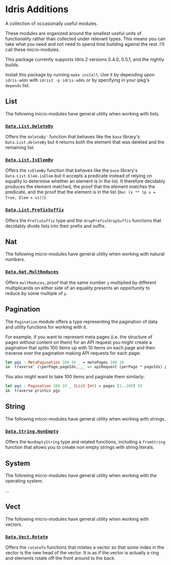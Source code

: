 # Idris Additions

A collection of occasionally useful modules.

These modules are organized around the smallest useful units of functionality rather than collected under relevant types. This means you can take what you need and not need to spend time building against the rest. I'll call these micro-modules.

This package currently supports Idris 2 versions 0.4.0, 0.5.1, and the nightly builds.

Install this package by running `make install`. Use it by depending upon `idris-adds` with `idris2 -p idris-adds` or by specifying in your ipkg's `depends` list.

## List
The following micro-modules have general utility when working with lists.

### [`Data.List.DeleteBy`](./Data/List/DeleteBy.idr)
Offers the `deleteBy'` function that behaves like the `base` library's `Data.List.deleteBy` but it returns both the element that was deleted and the remaining list.

### [`Data.List.IsElemBy`](./Data/List/IsElemBy.idr)
Offers the `isElemBy` function that behaves like the `base` library's `Data.List.Elem.isElem` but it accepts a predicate instead of relying on equality to determine whether an element is in the list. It therefore decidably produces the element matched, the proof that the element matches the predicate, and the proof that the element is in the list (`Dec (x ** (p x = True, Elem x xs))`).

### [`Data.List.PrefixSuffix`](./Data/List/PrefixSuffix.idr)
Offers the `PrefixSuffix` type and the `dropPrefix`/`dropSuffix` functions that decidably divide lists into their prefix and suffix.

## Nat
The following micro-modules have general utility when working with natural numbers.

### [`Data.Nat.MultReduces`](./Data/Nat/MultReduces.idr)
Offers `multReduces`, proof that the same number `y` multiplied by different multiplicands on either side of an equality presents an opportunity to reduce by some multiple of `y`.

## Pagination
The `Pagination` module offers a type representing the pagination of data and utility functions for working with it.

For example, if you want to represent meta pages (i.e. the structure of pages without content on them) for an API request you might create a pagination that splits 100 items up with 10 items on each page and then traverse over the pagination making API requests for each page:
```idris
let pgs : MetaPagination 100 10 _ = metaPages 100 10
in  traverse' (\perPage,pageIdx,_,_ => apiRequest (perPage * pageIdx) perPage) pgs
```

You also might want to take 100 items and paginate them similarly:
```idris
let pgs : Pagination 100 10 _ (List Int) = pages [1..100] 10
in  traverse printLn pgs
```

## String
The following micro-modules have general utility when working with strings.

### [`Data.String.NonEmpty`](./Data/String/NonEmpty.idr)
Offers the `NonEmptyString` type and related functions, including a `fromString` function that allows you to create non empty strings with string literals.

## System
The following micro-modules have general utility when working with the operating system.

...

## Vect
The following micro-modules have general utility when working with vectors.

### [`Data.Vect.Rotate`](./Data/Vect/Rotate.idr)
Offers the `rotateTo` functions that rotates a vector so that some index in the vector is the new head of the vector. It is as if the vector is actually a ring and elements rotate off the front around to the back.

